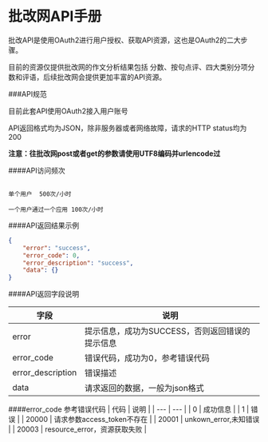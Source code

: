 # 批改网API手册

批改API是使用OAuth2进行用户授权、获取API资源，这也是OAuth2的二大步骤。

目前的资源仅提供批改网的作文分析结果包括 分数、按句点评、四大类别分项分数和评语，后续批改网会提供更加丰富的API资源。


###API规范

目前此套API使用OAuth2接入用户账号

API返回格式均为JSON，除非服务器或者网络故障，请求的HTTP status均为200

**注意：往批改网post或者get的参数请使用UTF8编码并urlencode过**

####API访问频次

```

单个用户  500次/小时

一个用户通过一个应用 100次/小时
```

####API返回结果示例
```json
{
    "error": "success",
    "error_code": 0,
    "error_description": "success",
    "data": {}
}
```
####API返回字段说明

| 字段 | 说明 |
| --- | --- |
| error | 提示信息，成功为SUCCESS，否则返回错误的提示信息 |
| error_code | 错误代码，成功为0，参考错误代码  |
| error_description | 错误描述 |
| data |  请求返回的数据，一般为json格式 |

####error_code 参考错误代码
| 代码 | 说明 |
| --- | --- |
| 0 | 成功信息 |
| 1 | 错误   |
| 20000 | 请求参数access_token不存在 |
| 20001 | unkown_error,未知错误 |
| 20003 | resource_error，资源获取失败 |
